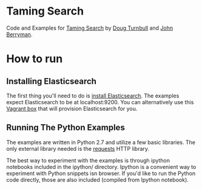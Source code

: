 # Taming Search

Code and Examples for [Taming Search](http://manning.com/turnbull) by [Doug Turnbull](http://github.com/softwaredoug) and [John Berryman](http://github.com/jnbrymn).

# How to run

## Installing Elasticsearch

The first thing you'll need to do is [install Elasticsearch](http://www.elastic.co/guide/en/elasticsearch/reference/1.5/_installation.html). The examples expect Elasticsearch to be at localhost:9200. You can alternatively use this [Vagrant box](https://github.com/o19s/elasticsearch-vagrant) that will provision Elasticsearch for you.

## Running The Python Examples

The examples are written in Python 2.7 and utilize a few basic libraries. The only external library needed is the [requests](http://docs.python-requests.org/en/latest/) HTTP library.

The best way to experiment with the examples is through ipython notebooks included in the ipython/ directory. Ipython is a convenient way to experiment with Python snippets isn browser. If you'd like to run the Python code directly, those are also included (compiled from Ipython notebook).

